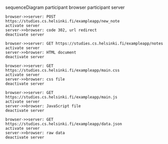 sequenceDiagram
    participant browser
    participant server

    browser->>server: POST https://studies.cs.helsinki.fi/exampleapp/new_note
    activate server
    server->>browser: code 302, url redirect
    deactivate server

    browser->>server: GET https://studies.cs.helsinki.fi/exampleapp/notes
    activate server
    server->>browser: HTML document
    deactivate server
    
    browser->>server: GET https://studies.cs.helsinki.fi/exampleapp/main.css
    activate server
    server->>browser: css file
    deactivate server
    
    browser->>server: GET https://studies.cs.helsinki.fi/exampleapp/main.js
    activate server
    server->>browser: JavaScript file
    deactivate server

    browser->>server: GET https://studies.cs.helsinki.fi/exampleapp/data.json
    activate server
    server->>browser: raw data
    deactivate server